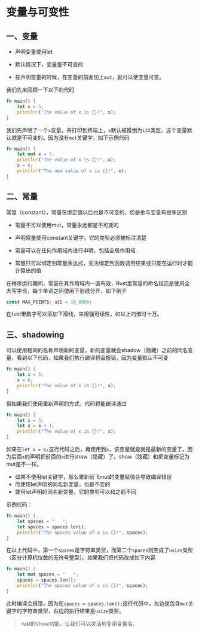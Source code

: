 # 变量与可变性

## 一、变量

- 声明变量使用let

- 默认情况下，变量是不可变的

- 在声明变量的时候，在变量的前面加上`mut`，就可以使变量可变。

我们先来回顾一下以下的代码

```rust
fn main() {
    let x = 5;
    println!("The value of x is {}!", x);
}
```

我们先声明了一个`x`变量，并打印到终端上，`x`默认被推倒为`i32`类型，这个变量默认就是不可变的。因为没有`mut`关键字，如下示例代码

```rust
fn main() {
    let mut x = 5;
    println!("The value of x is {}!", x);
    x = 6;
    println!("The new value of x is {}!", x);
}
```

## 二、常量

常量（constant），常量在绑定值以后也是不可变的，但是他与变量有很多区别

- 常量不可以使用mut，常量永远都是不可变的

- 声明常量使用constant关键字，它的类型必须被标注清楚

- 常量可以在任何作用域内进行申明，包括全局作用域

- 常量只可以绑定到常量表达式，无法绑定到函数调用结果或只能在运行时才能计算出的值

在程序运行期间，常量在其作用域内一直有效，Rust里常量的命名规范是使用全大写字母，每个单词之间使用下划线分开，如下例子

```rust
const MAX_POINTS: u32 = 10_0000;
```

在rust里数字可以添加下滑线，来增强可读性，如以上的值时十万。

## 三、shadowing

可以使用相同的名称声明新的变量，新的变量就会shadow（隐藏）之前的同名变量，看到以下代码，如果我们执行编译将会报错，因为变量默认不可变

```rust
fn main() {
    let x = 5;
    x = 6;
    println!("The value of x is {}!", x);
}
```

但如果我们使用重新声明的方式，代码将能编译通过

```rust
fn main() {
    let x = 5;
    let x = x + 1;
    println!("The value of x is {}!", x);
}
```

如果在`let x = 6;`这行代码之后，再使用到`x`，该变量就是就是最新的变量了。因为后面`x`的声明把前面的`x`进行shaw（隐藏）了。show（隐藏）和把变量标记为mut是不一样。

- 如果不使用let关键字，那么重新给飞mut的变量赋值会导致编译错误
- 而使用let声明的同名新变量，也是不变的
- 使用let声明的同名新变量，它的类型可以和之前不同

示例代码：

```rust
fn main() {
    let spaces = "   ";
    let spaces = spaces.len();
    println!("The spaces value of x is {}!", spaces);
}
```

在以上代码中，第一个`spaces`是字符串类型，而第二个`spaces`则变成了`usize`类型（区分计算机位数的无符号整型）。如果我们把代码改成如下内容

```rust
fn main() {
    let mut spaces = "   ";
    spaces = spaces.len();
    println!("The spaces value of x is {}!", spaces);
}
```

此时编译会报错，因为在`spaces = spaces.len();`这行代码中，左边是包含`mut`关键字的字符串类型，右边的执行结果是`usize`类型。

> rust的show功能，让我们可以灵活地复用变量名。
